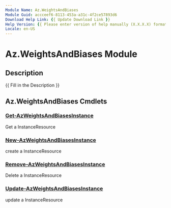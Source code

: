 ```yaml
---
Module Name: Az.WeightsAndBiases
Module Guid: accceef6-8113-453a-a31c-4f2ce57893d6
Download Help Link: {{ Update Download Link }}
Help Version: {{ Please enter version of help manually (X.X.X.X) format }}
Locale: en-US
---
```


# Az.WeightsAndBiases Module
## Description
{{ Fill in the Description }}

## Az.WeightsAndBiases Cmdlets
### [Get-AzWeightsAndBiasesInstance](Get-AzWeightsAndBiasesInstance.md)
Get a InstanceResource

### [New-AzWeightsAndBiasesInstance](New-AzWeightsAndBiasesInstance.md)
create a InstanceResource

### [Remove-AzWeightsAndBiasesInstance](Remove-AzWeightsAndBiasesInstance.md)
Delete a InstanceResource

### [Update-AzWeightsAndBiasesInstance](Update-AzWeightsAndBiasesInstance.md)
update a InstanceResource

